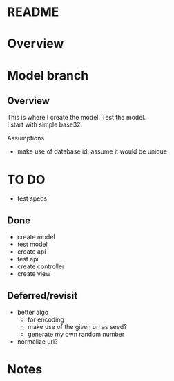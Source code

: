 # README

# Overview

# Model branch

## Overview
This is where I create the model.  Test the model.  
I start with simple base32.  

Assumptions
- make use of database id, assume it would be unique

# TO DO
- test specs



## Done
- create model
- test model
- create api
- test api
- create controller
- create view


## Deferred/revisit
- better algo 
	- for encoding
	- make use of the given url as seed?
	- generate my own random number
- normalize url?

# Notes